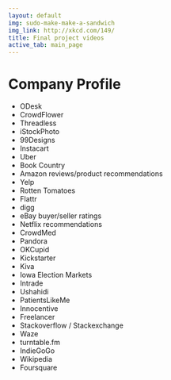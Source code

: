 ```yaml
---
layout: default
img: sudo-make-make-a-sandwich
img_link: http://xkcd.com/149/
title: Final project videos
active_tab: main_page 
---
```


Company Profile
=============================================================

* ODesk
* CrowdFlower
* Threadless
* iStockPhoto
* 99Designs
* Instacart
* Uber
* Book Country
* Amazon reviews/product recommendations
* Yelp
* Rotten Tomatoes
* Flattr
* digg
* eBay buyer/seller ratings
* Netflix recommendations
* CrowdMed
* Pandora
* OKCupid
* Kickstarter
* Kiva
* Iowa Election Markets
* Intrade
* Ushahidi
* PatientsLikeMe
* Innocentive
* Freelancer
* Stackoverflow / Stackexchange
* Waze
* turntable.fm
* IndieGoGo
* Wikipedia
* Foursquare
